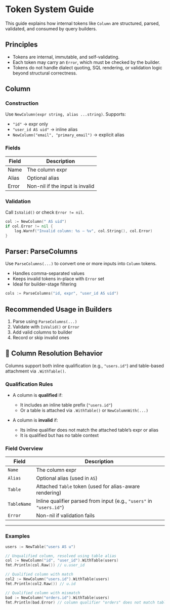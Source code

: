 # Token System Guide

This guide explains how internal tokens like `Column` are structured, parsed, validated, and consumed by query builders.

## Principles

- Tokens are internal, immutable, and self-validating.
- Each token may carry an `Error`, which must be checked by the builder.
- Tokens do not handle dialect quoting, SQL rendering, or validation logic beyond structural correctness.

## Column

### Construction

Use `NewColumn(expr string, alias ...string)`. Supports:
- `"id"` → expr only
- `"user_id AS uid"` → inline alias
- `NewColumn("email", "primary_email")` → explicit alias

### Fields

| Field | Description                     |
|-------|---------------------------------|
| Name  | The column expr                 |
| Alias | Optional alias                  |
| Error | Non-nil if the input is invalid |

### Validation

Call `IsValid()` or check `Error != nil`.

```go
col := NewColumn(" AS uid")
if col.Error != nil {
	log.Warnf("Invalid column: %s — %v", col.String(), col.Error)
}
```

## Parser: ParseColumns

Use `ParseColumns(...)` to convert one or more inputs into `Column` tokens.

- Handles comma-separated values
- Keeps invalid tokens in-place with `Error` set
- Ideal for builder-stage filtering

```go
cols := ParseColumns("id, expr", "user_id AS uid")
```

## Recommended Usage in Builders

1. Parse using `ParseColumns(...)`
2. Validate with `IsValid()` or `Error`
3. Add valid columns to builder
4. Record or skip invalid ones

## 🧠 Column Resolution Behavior

Columns support both inline qualification (e.g., `"users.id"`) and table-based attachment via `.WithTable()`.

### Qualification Rules

- A column is **qualified** if:
  - It includes an inline table prefix (`"users.id"`)
  - Or a table is attached via `.WithTable()` or `NewColumnWith(...)`

- A column is **invalid** if:
  - Its inline qualifier does not match the attached table’s expr or alias
  - It is qualified but has no table context

### Field Overview

| Field     | Description                                                  |
|-----------|--------------------------------------------------------------|
| `Name`    | The column expr                                              |
| `Alias`   | Optional alias (used in `AS`)                                |
| `Table`   | Attached `Table` token (used for alias-aware rendering)      |
| `TableName` | Inline qualifier parsed from input (e.g., `"users"` in `"users.id"`) |
| `Error`   | Non-nil if validation fails                                  |

---

### Examples

```go
users := NewTable("users AS u")

// Unqualified column, resolved using table alias
col := NewColumn("id", "user_id").WithTable(users)
fmt.Println(col.Raw()) // u.user_id

// Qualified column with match
col2 := NewColumn("users.id").WithTable(users)
fmt.Println(col2.Raw()) // u.id

// Qualified column with mismatch
bad := NewColumn("orders.id").WithTable(users)
fmt.Println(bad.Error) // column qualifier "orders" does not match table "users" (alias: "u")
```